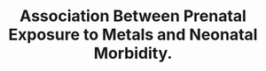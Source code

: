 ---
layout: page
header: no
#
# Content
#
subheadline: "Recent Publication"
title: "Association Between Prenatal Exposure to Metals and Neonatal Morbidity.
"
teaser: "Association Between Prenatal Exposure to Metals and Neonatal Morbidity.
"
categories: [Publications]
tags: [Environmental Health, OBGYN]
---